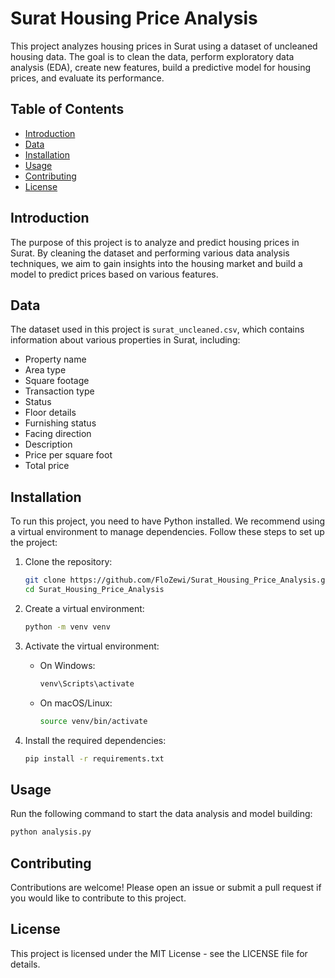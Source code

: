 # Surat Housing Price Analysis

This project analyzes housing prices in Surat using a dataset of uncleaned housing data. The goal is to clean the data, perform exploratory data analysis (EDA), create new features, build a predictive model for housing prices, and evaluate its performance.

## Table of Contents

- [Introduction](#introduction)
- [Data](#data)
- [Installation](#installation)
- [Usage](#usage)
- [Contributing](#contributing)
- [License](#license)

## Introduction

The purpose of this project is to analyze and predict housing prices in Surat. By cleaning the dataset and performing various data analysis techniques, we aim to gain insights into the housing market and build a model to predict prices based on various features.

## Data

The dataset used in this project is `surat_uncleaned.csv`, which contains information about various properties in Surat, including:
- Property name
- Area type
- Square footage
- Transaction type
- Status
- Floor details
- Furnishing status
- Facing direction
- Description
- Price per square foot
- Total price

## Installation

To run this project, you need to have Python installed. We recommend using a virtual environment to manage dependencies. Follow these steps to set up the project:

1. Clone the repository:
    ```sh
    git clone https://github.com/FloZewi/Surat_Housing_Price_Analysis.git
    cd Surat_Housing_Price_Analysis
    ```

2. Create a virtual environment:
    ```sh
    python -m venv venv
    ```

3. Activate the virtual environment:
    - On Windows:
      ```sh
      venv\Scripts\activate
      ```
    - On macOS/Linux:
      ```sh
      source venv/bin/activate
      ```

4. Install the required dependencies:
    ```sh
    pip install -r requirements.txt
    ```

## Usage

Run the following command to start the data analysis and model building:

```sh
python analysis.py
```

## Contributing
Contributions are welcome! Please open an issue or submit a pull request if you would like to contribute to this project.

## License
This project is licensed under the MIT License - see the LICENSE file for details.